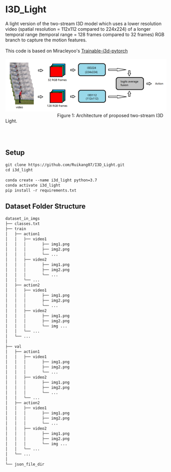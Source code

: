
# I3D_Light

A light version of the two-stream I3D model which uses a lower resolution video (spatial resolution = 112x112 compared to 224x224) of a longer temporal range (temporal range = 128 frames compared to 32 frames) RGB branch to capture the motion features. <br>
<br>
This code is based on Miracleyoo's [Trainable-i3d-pytorch](https://github.com/miracleyoo/Trainable-i3d-pytorch)
<br><br>
<img src="I3D-Light.png">
&nbsp;           &nbsp;Figure 1: Architecture of proposed two-stream I3D Light.

<br><br>

## Setup

```shell
git clone https://github.com/Ruikang07/I3D_Light.git
cd i3d_light

conda create --name i3d_light python=3.7
conda activate i3d_light
pip install -r requirements.txt
```

## Dataset Folder Structure

```
dataset_in_imgs
├── classes.txt
├── train
│   ├── action1
│   │   ├── video1
│   │   │       ├── img1.png
│   │   │       ├── img2.png
│   │   │       └── ...
│   │   ├── video2
│   │   │       ├── img1.png
│   │   │       ├── img2.png
│   │   │       └── ...
│   │   └── ...
│   ├── action2
│   │   ├── video1
│   │   │       ├── img1.png
│   │   │       ├── img2.png
│   │   │       └── ...
│   │   ├── video2
│   │   │       ├── img1.png
│   │   │       ├── img2.png
│   │   │       └── img ...
│   │   └── ...
│   └── ...
│
├── val
│   ├── action1
│   │   ├── video1
│   │   │       ├── img1.png
│   │   │       ├── img2.png
│   │   │       └── ...
│   │   ├── video2
│   │   │       ├── img1.png
│   │   │       ├── img2.png
│   │   │       └── ...
│   │   └── ...
│   ├── action2
│   │   ├── video1
│   │   │       ├── img1.png
│   │   │       ├── img2.png
│   │   │       └── ...
│   │   ├── video2
│   │   │       ├── img1.png
│   │   │       ├── img2.png
│   │   │       └── img ...
│   │   └── ...
│   └── ...
│
└── json_file_dir
